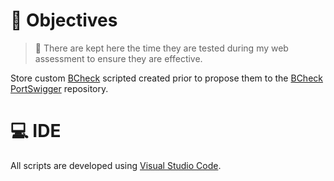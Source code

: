 # 🎯 Objectives

> 🚦 There are kept here the time they are tested during my web assessment to ensure they are effective.

Store custom [BCheck](https://portswigger.net/burp/documentation/scanner/bchecks) scripted created prior to propose them to the [BCheck PortSwigger](https://github.com/PortSwigger/BChecks) repository.

# 💻 IDE

All scripts are developed using [Visual Studio Code](https://code.visualstudio.com/).
